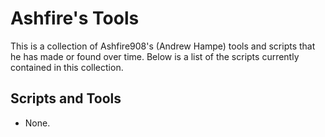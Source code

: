 Ashfire's Tools
===============

This is a collection of Ashfire908's (Andrew Hampe) tools and scripts that he
has made or found over time. Below is a list of the scripts currently contained
in this collection.

Scripts and Tools
-----------------

* None.
